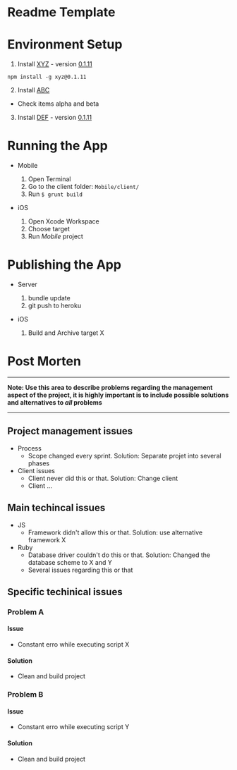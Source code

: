 Readme Template
========================

# Environment Setup

1. Install [XYZ](http://XYZ.com) - version [0.1.11](http://XYZ.com/v0.8.22/) 
```shell
npm install -g xyz@0.1.11
```
2. Install [ABC](http://XYZ.com)
  - Check items alpha and beta
3. Install [DEF](http://XYZ.com) - version [0.1.11](http://XYZ.com/v0.8.22/) 


# Running the App

- Mobile
  1. Open Terminal
  2. Go to the client folder: `Mobile/client/`
  3. Run `$ grunt build`

- iOS
  1. Open Xcode Workspace
  2. Choose target
  2. Run *Mobile* project 

# Publishing the App

- Server
  1. bundle update
  2. git push to heroku

- iOS
  1. Build and Archive target X
  

# Post Morten

---

**Note: Use this area to describe problems regarding the management aspect of the project, it is highly important is to include possible solutions and alternatives to *all* problems**

---


## Project management issues

- Process
  - Scope changed every sprint. Solution: Separate projet into several phases
- Client issues
  - Client never did this or that. Solution: Change client
  - Client ...

## Main techincal issues

- JS
  - Framework didn't allow this or that. Solution: use alternative framework X
- Ruby
  - Database driver couldn't do this or that. Solution: Changed the database scheme to X and Y
  - Several issues regarding this or that

## Specific techinical issues

### Problem A

#### Issue

- Constant erro while executing script X

#### Solution

- Clean and build project


### Problem B

#### Issue

- Constant erro while executing script Y

#### Solution

- Clean and build project









